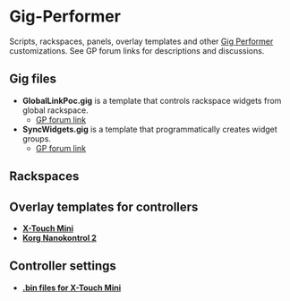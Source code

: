 # Gig-Performer
Scripts, rackspaces, panels, overlay templates and other [Gig Performer](https://gigperformer.com/) customizations. See GP forum links for descriptions and discussions. 


## Gig files
- **GlobalLinkPoc.gig** is a template that controls rackspace widgets from global rackspace. 
    - [GP forum link](https://community.gigperformer.com/t/one-hardware-controller-many-racks-dynamically-linked-template-gig/20563)
- **SyncWidgets.gig** is a template that programmatically creates widget groups. 
    - [GP forum link](https://community.gigperformer.com/t/assignable-widget-groups-with-a-gig-file-and-examples/20754)

## Rackspaces

## Overlay templates for controllers
- [**X-Touch Mini**](https://github.com/vangrieg/Gig-Performer/tree/dev/Controllers/Overlays/X-Touch%20Mini)
- [**Korg Nanokontrol 2**](https://github.com/vangrieg/Gig-Performer/tree/dev/Controllers/Overlays/Nanokontrol%202)

## Controller settings
- [**.bin files for X-Touch Mini**](https://github.com/vangrieg/Gig-Performer/tree/dev/Controllers/Settings/X-Touch%20Mini)
